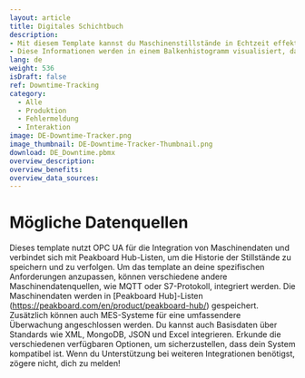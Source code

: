 ```yaml
---
layout: article
title: Digitales Schichtbuch
description: 
- Mit diesem Template kannst du Maschinenstillstände in Echtzeit effektiv überwachen und verwalten. Das Template nutzt OPC UA, um kritische Maschinendaten zu erfassen, die nahtlos in einer Peakboard Hub-Liste gespeichert werden. Stillstände werden als zeitlich sortierte Liste von Zuständen nach Maschine oder Arbeitsplatz dargestellt, einschließlich Zeitstempel, aktuellem Zustand, Begründung (falls zutreffend) und der Dauer des Stillstands.
- Diese Informationen werden in einem Balkenhistogramm visualisiert, das dir einen klaren Überblick über die Stillstände bietet und es dir ermöglicht, Muster und Verbesserungsbereiche zu identifizieren. Du kannst Stillstände direkt im Template einfach bearbeiten und für jeden Vorfall Gründe hinzufügen, um sicherzustellen, dass dein Team den Kontext für eine effektive Fehlersuche hat. Durch die Anzeige relevanter Kennzahlen auf deinen Bildschirmen erhöhst du die Transparenz in deinen Produktionsprozessen, reduzierst unerwartete Stillstände und maximierst letztendlich deine Betriebseffizienz. Lade jetzt herunter und mache den ersten Schritt zu einer optimierten Produktionsumgebung!
lang: de
weight: 536
isDraft: false
ref: Downtime-Tracking
category:
  - Alle
  - Produktion
  - Fehlermeldung
  - Interaktion
image: DE-Downtime-Tracker.png
image_thumbnail: DE-Downtime-Tracker-Thumbnail.png
download: DE_Downtime.pbmx
overview_description:
overview_benefits:
overview_data_sources:
---
```


# Mögliche Datenquellen
Dieses template nutzt OPC UA für die Integration von Maschinendaten und verbindet sich mit Peakboard Hub-Listen, um die Historie der Stillstände zu speichern und zu verfolgen. Um das template an deine spezifischen Anforderungen anzupassen, können verschiedene andere Maschinendatenquellen, wie MQTT oder S7-Protokoll, integriert werden. Die Maschinendaten werden in [Peakboard Hub]-Listen (https://peakboard.com/en/product/peakboard-hub/) gespeichert. Zusätzlich können auch MES-Systeme für eine umfassendere Überwachung angeschlossen werden. Du kannst auch Basisdaten über Standards wie XML, MongoDB, JSON und Excel integrieren. Erkunde die verschiedenen verfügbaren Optionen, um sicherzustellen, dass dein System kompatibel ist. Wenn du Unterstützung bei weiteren Integrationen benötigst, zögere nicht, dich zu melden!